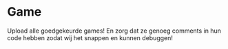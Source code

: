 # Game
Upload alle goedgekeurde games! En zorg dat ze genoeg comments in hun code hebben zodat wij het snappen en kunnen debuggen!

